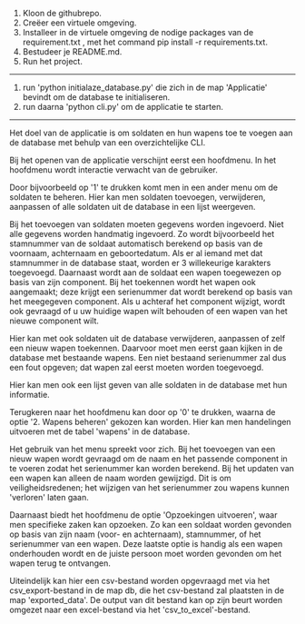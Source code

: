 1. Kloon de githubrepo.
2. Creëer een virtuele omgeving.
3. Installeer in de virtuele omgeving de nodige packages van de requirement.txt , met het command pip install -r requirements.txt.
4. Bestudeer je README.md.
5. Run het project.

---------------------------------------------------------------------------------------------
1. run 'python initialaze_database.py' die zich in de map 'Applicatie' bevindt om de database te initialiseren.
2. run daarna 'python cli.py' om de applicatie te starten.



-------------------------------------------------------------------------------------------

Het doel van de applicatie is om soldaten en hun wapens toe te voegen aan de database met behulp van een overzichtelijke CLI.

Bij het openen van de applicatie verschijnt eerst een hoofdmenu. In het hoofdmenu wordt interactie verwacht van de gebruiker.

Door bijvoorbeeld op '1' te drukken komt men in een ander menu om de soldaten te beheren. Hier kan men soldaten toevoegen, verwijderen, aanpassen of alle soldaten uit de database in een lijst weergeven.

Bij het toevoegen van soldaten moeten gegevens worden ingevoerd. Niet alle gegevens worden handmatig ingevoerd. Zo wordt bijvoorbeeld het stamnummer van de soldaat automatisch berekend op basis van de voornaam, achternaam en geboortedatum. Als er al iemand met dat stamnummer in de database staat, worden er 3 willekeurige karakters toegevoegd. Daarnaast wordt aan de soldaat een wapen toegewezen op basis van zijn component. Bij het toekennen wordt het wapen ook aangemaakt; deze krijgt een serienummer dat wordt berekend op basis van het meegegeven component. Als u achteraf het component wijzigt, wordt ook gevraagd of u uw huidige wapen wilt behouden of een wapen van het nieuwe component wilt.

Hier kan met ook soldaten uit de database verwijderen, aanpassen of zelf een nieuw wapen toekennen. Daarvoor moet men eerst gaan kijken in de database met bestaande wapens. Een niet bestaand serienummer zal dus een fout opgeven; dat wapen zal eerst moeten worden toegevoegd. 

Hier kan men ook een lijst geven van alle soldaten in de database met hun informatie.

Terugkeren naar het hoofdmenu kan door op '0' te drukken, waarna de optie '2. Wapens beheren' gekozen kan worden. Hier kan men handelingen uitvoeren met de tabel 'wapens' in de database.

Het gebruik van het menu spreekt voor zich. Bij het toevoegen van een nieuw wapen wordt gevraagd om de naam en het passende component in te voeren zodat het serienummer kan worden berekend. Bij het updaten van een wapen kan alleen de naam worden gewijzigd. Dit is om veiligheidsredenen; het wijzigen van het serienummer zou wapens kunnen 'verloren' laten gaan.

Daarnaast biedt het hoofdmenu de optie 'Opzoekingen uitvoeren', waar men specifieke zaken kan opzoeken. Zo kan een soldaat worden gevonden op basis van zijn naam (voor- en achternaam), stamnummer, of het serienummer van een wapen. Deze laatste optie is handig als een wapen onderhouden wordt en de juiste persoon moet worden gevonden om het wapen terug te ontvangen.

Uiteindelijk kan hier een csv-bestand worden opgevraagd met via het csv_export-bestand in de map db, die het csv-bestand zal plaatsten in de map 'exported_data'. De output van dit bestand kan op zijn beurt worden omgezet naar een excel-bestand via het 'csv_to_excel'-bestand.
